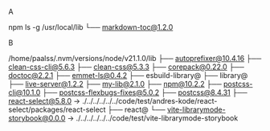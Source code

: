 A

npm ls -g
/usr/local/lib
└── markdown-toc@1.2.0

B

/home/paalss/.nvm/versions/node/v21.1.0/lib
├── autoprefixer@10.4.16
├── clean-css-cli@5.6.3
├── clean-css@5.3.3
├── corepack@0.22.0
├── doctoc@2.2.1
├── emmet-ls@0.4.2
├── esbuild-library@
├── library@
├── live-server@1.2.2
├── my-lib@2.1.0
├── npm@10.2.2
├── postcss-cli@10.1.0
├── postcss-flexbugs-fixes@5.0.2
├── postcss@8.4.31
├── react-select@5.8.0 -> ./../../../../../code/test/andres-kode/react-select/packages/react-select
├── react@
└── vite-librarymode-storybook@0.0.0 -> ./../../../../../code/test/vite-librarymode-storybook
